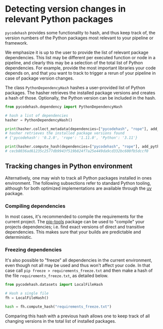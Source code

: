 # Detecting version changes in relevant Python packages

`pycodehash` provides some functionality to hash, and thus keep track of,
the version numbers of the Python packages most relevant to your pipeline or framework.

We emphasize it is up to the user to provide the list of relevant package dependencies.
This list may be different per executed function or node in a pipeline, 
and clearly this may be a selection of the total list of Python dependencies.
For example, provide the most important libraries your code depends on, 
and that you want to track to trigger a rerun of your pipeline in case of package version changes.

The class `PythonDependencyHash` hashes a user-provided list of Python packages. 
The hasher retrieves the installed package versions and creates a hash of those. 
Optionally, the Python version can be included in the hash.


```python
from pycodehash.dependency import PythonDependencyHash

# hash a list of dependencies
hasher = PythonDependencyHash()

print(hasher.collect_metadata(dependencies=["pycodehash", "rope"], add_python_version=True))
# hasher retrieves the installed package versions found
# {'pycodehash': '0.2.0', 'rope': '1.11.0', 'Python': '3.11'}

print(hasher.compute_hash(dependencies=["pycodehash", "rope"], add_python_version=True))
# cecb8036ad61235c2577db9943f519b824f7a25e449da9cd332bc600fb5dccf0
```

## Tracking changes in Python environment

Alternatively, one may wish to track all Python packages installed in ones environment. 
The following subsections refer to standard Python tooling, although for both optimized implementations are available through the [uv] package.

### Compiling dependencies

In most cases, it's recommended to compile the requirements for the current project.
The [pip-tools] package can be used to "compile" your projects dependencies; i.e. find exact versions of direct and transitive dependencies.
This makes sure that your builds are predictable and deterministic.

### Freezing dependencies

It's also possible to "freeze" all dependencies in the current environment, even though not all may be used and thus won't affect your code.
In that case call `pip freeze > requirements_freeze.txt` and then make a hash of the file `requirements_freeze.txt`, 
as detailed below.

```python
from pycodehash.datasets import LocalFileHash

# Hash a single file
fh = LocalFileHash()

hash = fh.compute_hash("requirements_freeze.txt")
```

Comparing this hash with a previous hash allows one to keep track of all changing versions in the total list of installed packages.

[pip-tools]: https://pip-tools.readthedocs.io/en/stable/cli/pip-compile/
[uv]: https://github.com/astral-sh/uv
